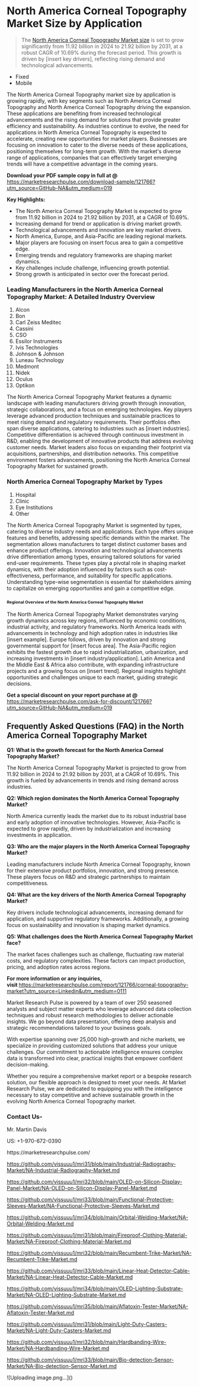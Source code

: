 <h1>North America Corneal Topography Market&nbsp;Size by Application</h1><blockquote><p>The <a href="https://marketresearchpulse.com/download-sample/121766?utm_source=GitHub-NA&amp;utm_medium=019">North America Corneal Topography Market size</a> is set to grow significantly from 11.92 billion in 2024 to 21.92 billion by 2031, at a robust CAGR of 10.69% during the forecast period. This growth is driven by [insert key drivers], reflecting rising demand and technological advancements.</p></blockquote><ul><li>Fixed<li> Mobile</li></ul><p>The North America Corneal Topography market size by application is growing rapidly, with key segments such as North America Corneal Topography and North America Corneal Topography driving the expansion. These applications are benefiting from increased technological advancements and the rising demand for solutions that provide greater efficiency and sustainability. As industries continue to evolve, the need for applications in North America Corneal Topography is expected to accelerate, creating new opportunities for market players. Businesses are focusing on innovation to cater to the diverse needs of these applications, positioning themselves for long-term growth. With the market's diverse range of applications, companies that can effectively target emerging trends will have a competitive advantage in the coming years.</p><p><strong>Download your PDF sample copy in full at @ </strong><a href="https://marketresearchpulse.com/download-sample/121766?utm_source=GitHub-NA&amp;utm_medium=019">https://marketresearchpulse.com/download-sample/121766?utm_source=GitHub-NA&amp;utm_medium=019</a></p><p><strong>Key Highlights: </strong></p><ul><li>The North America Corneal Topography Market is expected to grow from 11.92 billion in 2024 to 21.92 billion by 2031, at a CAGR of 10.69%.</li><li>Increasing demand for trend or application is driving market growth.</li><li>Technological advancements and innovation are key market drivers.</li><li>North America, Europe, and Asia-Pacific are leading regional markets.</li><li>Major players are focusing on insert focus area to gain a competitive edge.</li><li>Emerging trends and regulatory frameworks are shaping market dynamics.</li><li>Key challenges include challenge, influencing growth potential.</li><li>Strong growth is anticipated in sector over the forecast period.</li></ul><h3>Leading Manufacturers in the North America Corneal Topography Market: A Detailed Industry Overview</h3><ol><li>Alcon</li><li>Bon</li><li>Carl Zeiss Meditec</li><li>Cassini</li><li>CSO</li><li>Essilor Instruments</li><li>Ivis Technologies</li><li>Johnson & Johnson</li><li>Luneau Technology</li><li>Medmont</li><li>Nidek</li><li>Oculus</li><li>Optikon</li></ol><div class="flex max-w-full flex-col flex-grow"><div class="min-h-8 text-message flex w-full flex-col items-end gap-2 whitespace-normal break-words [.text-message+&amp;]:mt-5" dir="auto" data-message-author-role="assistant" data-message-id="fd8432e4-4910-450d-b182-61b7bfb0a01f" data-message-model-slug="gpt-4o"><div class="flex w-full flex-col gap-1 empty:hidden first:pt-[3px]"><div class="markdown prose w-full break-words dark:prose-invert light"><p>The North America Corneal Topography Market features a dynamic landscape with leading manufacturers driving growth through innovation, strategic collaborations, and a focus on emerging technologies. Key players leverage advanced production techniques and sustainable practices to meet rising demand and regulatory requirements. Their portfolios often span diverse applications, catering to industries such as [insert industries]. Competitive differentiation is achieved through continuous investment in R&amp;D, enabling the development of innovative products that address evolving customer needs. Market leaders also focus on expanding their footprint via acquisitions, partnerships, and distribution networks. This competitive environment fosters advancements, positioning the North America Corneal Topography Market for sustained growth.</p></div></div></div></div><h3>North America Corneal Topography Market by Types</h3><ol><li>Hospital<li> Clinic<li> Eye Institutions<li> Other</li></ol><div class="flex max-w-full flex-col flex-grow"><div class="min-h-8 text-message flex w-full flex-col items-end gap-2 whitespace-normal break-words [.text-message+&amp;]:mt-5" dir="auto" data-message-author-role="assistant" data-message-id="084470be-0bb7-4664-bddf-5156b4f41249" data-message-model-slug="gpt-4o-mini"><div class="flex w-full flex-col gap-1 empty:hidden first:pt-[3px]"><div class="markdown prose w-full break-words dark:prose-invert light"><p>The North America Corneal Topography Market is segmented by types, catering to diverse industry needs and applications. Each type offers unique features and benefits, addressing specific demands within the market. The segmentation allows manufacturers to target distinct customer bases and enhance product offerings. Innovation and technological advancements drive differentiation among types, ensuring tailored solutions for varied end-user requirements. These types play a pivotal role in shaping market dynamics, with their adoption influenced by factors such as cost-effectiveness, performance, and suitability for specific applications. Understanding type-wise segmentation is essential for stakeholders aiming to capitalize on emerging opportunities and gain a competitive edge.</p></div></div></div></div><h3><span style="font-size: 11px;">Regional Overview of the North America Corneal Topography Market</span></h3><div class="flex max-w-full flex-col flex-grow"><div class="min-h-8 text-message flex w-full flex-col items-end gap-2 whitespace-normal break-words [.text-message+&amp;]:mt-5" dir="auto" data-message-author-role="assistant" data-message-id="e9038762-ce64-4e30-91c9-9bd413514231" data-message-model-slug="gpt-4o-mini"><div class="flex w-full flex-col gap-1 empty:hidden first:pt-[3px]"><div class="markdown prose w-full break-words dark:prose-invert light"><p>The North America Corneal Topography Market demonstrates varying growth dynamics across key regions, influenced by economic conditions, industrial activity, and regulatory frameworks. North America leads with advancements in technology and high adoption rates in industries like [insert example]. Europe follows, driven by innovation and strong governmental support for [insert focus area]. The Asia-Pacific region exhibits the fastest growth due to rapid industrialization, urbanization, and increasing investments in [insert industry/application]. Latin America and the Middle East &amp; Africa also contribute, with expanding infrastructure projects and a growing focus on [insert trend]. Regional insights highlight opportunities and challenges unique to each market, guiding strategic decisions.</p></div></div></div></div><p><strong>Get a special discount on your report purchase at @ </strong><a href="https://marketresearchpulse.com/ask-for-discount/121766?utm_source=GitHub-NA&amp;utm_medium=019">https://marketresearchpulse.com/ask-for-discount/121766?utm_source=GitHub-NA&amp;utm_medium=019</a></p><h2>Frequently Asked Questions (FAQ) in the North America Corneal Topography Market</h2><p><strong>Q1: What is the growth forecast for the North America Corneal Topography Market?</strong></p><p>The North America Corneal Topography Market is projected to grow from 11.92 billion in 2024 to 21.92 billion by 2031, at a CAGR of 10.69%. This growth is fueled by advancements in trends and rising demand across industries.</p><p><strong>Q2: Which region dominates the North America Corneal Topography Market?</strong></p><p>North America currently leads the market due to its robust industrial base and early adoption of innovative technologies. However, Asia-Pacific is expected to grow rapidly, driven by industrialization and increasing investments in application.</p><p><strong>Q3: Who are the major players in the North America Corneal Topography Market?</strong></p><p>Leading manufacturers include North America Corneal Topography, known for their extensive product portfolios, innovation, and strong presence. These players focus on R&amp;D and strategic partnerships to maintain competitiveness.</p><p><strong>Q4: What are the key drivers of the North America Corneal Topography Market?</strong></p><p>Key drivers include technological advancements, increasing demand for application, and supportive regulatory frameworks. Additionally, a growing focus on sustainability and innovation is shaping market dynamics.</p><p><strong>Q5: What challenges does the North America Corneal Topography Market face?</strong></p><p>The market faces challenges such as challenge, fluctuating raw material costs, and regulatory complexities. These factors can impact production, pricing, and adoption rates across regions.</p><p><strong>For more information or any inquiries, visit&nbsp;</strong><a href="https://marketresearchpulse.com/report/121766/corneal-topography-market?utm_source=Linkedin&utm_medium=0111">https://marketresearchpulse.com/report/121766/corneal-topography-market?utm_source=Linkedin&utm_medium=0111</a></p><p>Market Research Pulse is powered by a team of over 250 seasoned analysts and subject matter experts who leverage advanced data collection techniques and robust research methodologies to deliver actionable insights. We go beyond data presentation, offering deep analysis and strategic recommendations tailored to your business goals.</p><p>With expertise spanning over 25,000 high-growth and niche markets, we specialize in providing customized solutions that address your unique challenges. Our commitment to actionable intelligence ensures complex data is transformed into clear, practical insights that empower confident decision-making.</p><p>Whether you require a comprehensive market report or a bespoke research solution, our flexible approach is designed to meet your needs. At Market Research Pulse, we are dedicated to equipping you with the intelligence necessary to stay competitive and achieve sustainable growth in the evolving North America Corneal Topography market.</p><h3><strong>Contact Us-</strong></h3><p>Mr. Martin Davis</p><p>US: +1-970-672-0390</p><p>https://marketresearchpulse.com/</p><p><a href="https://github.com/vissuuu1/mri31/blob/main/Industrial-Radiography-Market/NA-Industrial-Radiography-Market.md">https://github.com/vissuuu1/mri31/blob/main/Industrial-Radiography-Market/NA-Industrial-Radiography-Market.md</a></p><p><a href="https://github.com/vissuuu1/mri32/blob/main/OLED-on-Silicon-Display-Panel-Market/NA-OLED-on-Silicon-Display-Panel-Market.md">https://github.com/vissuuu1/mri32/blob/main/OLED-on-Silicon-Display-Panel-Market/NA-OLED-on-Silicon-Display-Panel-Market.md</a></p><p><a href="https://github.com/vissuuu1/mri33/blob/main/Functional-Protective-Sleeves-Market/NA-Functional-Protective-Sleeves-Market.md">https://github.com/vissuuu1/mri33/blob/main/Functional-Protective-Sleeves-Market/NA-Functional-Protective-Sleeves-Market.md</a></p><p><a href="https://github.com/vissuuu1/mri34/blob/main/Orbital-Welding-Market/NA-Orbital-Welding-Market.md">https://github.com/vissuuu1/mri34/blob/main/Orbital-Welding-Market/NA-Orbital-Welding-Market.md</a></p><p><a href="https://github.com/vissuuu1/mri31/blob/main/Fireproof-Clothing-Material-Market/NA-Fireproof-Clothing-Material-Market.md">https://github.com/vissuuu1/mri31/blob/main/Fireproof-Clothing-Material-Market/NA-Fireproof-Clothing-Material-Market.md</a></p><p><a href="https://github.com/vissuuu1/mri32/blob/main/Recumbent-Trike-Market/NA-Recumbent-Trike-Market.md">https://github.com/vissuuu1/mri32/blob/main/Recumbent-Trike-Market/NA-Recumbent-Trike-Market.md</a></p><p><a href="https://github.com/vissuuu1/mri33/blob/main/Linear-Heat-Detector-Cable-Market/NA-Linear-Heat-Detector-Cable-Market.md">https://github.com/vissuuu1/mri33/blob/main/Linear-Heat-Detector-Cable-Market/NA-Linear-Heat-Detector-Cable-Market.md</a></p><p><a href="https://github.com/vissuuu1/mri34/blob/main/OLED-Lighting-Substrate-Market/NA-OLED-Lighting-Substrate-Market.md">https://github.com/vissuuu1/mri34/blob/main/OLED-Lighting-Substrate-Market/NA-OLED-Lighting-Substrate-Market.md</a></p><p><a href="https://github.com/vissuuu1/mri35/blob/main/Aflatoxin-Tester-Market/NA-Aflatoxin-Tester-Market.md">https://github.com/vissuuu1/mri35/blob/main/Aflatoxin-Tester-Market/NA-Aflatoxin-Tester-Market.md</a></p><p><a href="https://github.com/vissuuu1/mri31/blob/main/Light-Duty-Casters-Market/NA-Light-Duty-Casters-Market.md">https://github.com/vissuuu1/mri31/blob/main/Light-Duty-Casters-Market/NA-Light-Duty-Casters-Market.md</a></p><p><a href="https://github.com/vissuuu1/mri32/blob/main/Hardbanding-Wire-Market/NA-Hardbanding-Wire-Market.md">https://github.com/vissuuu1/mri32/blob/main/Hardbanding-Wire-Market/NA-Hardbanding-Wire-Market.md</a></p><p><a href="https://github.com/vissuuu1/mri33/blob/main/Bio-detection-Sensor-Market/NA-Bio-detection-Sensor-Market.md">https://github.com/vissuuu1/mri33/blob/main/Bio-detection-Sensor-Market/NA-Bio-detection-Sensor-Market.md</a></p>
![Uploading image.png…]()
